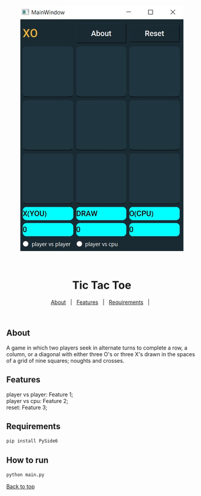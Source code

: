 <div align="center" id="top"> 
  <img src="OUTPUT\Screenshot 2024-05-08 193205.jpg" alt="Tic Tac Toe" />

  &#xa0;

  <!-- <a href="https://tictactoe.netlify.app">Demo</a> -->
</div>

<h1 align="center">Tic Tac Toe</h1>

<p align="center">
  <!-- <img alt="Github top language" src="https://img.shields.io/github/languages/top/{{YOUR_GITHUB_USERNAME}}/tic-tac-toe?color=56BEB8">

  <img alt="Github language count" src="https://img.shields.io/github/languages/count/{{YOUR_GITHUB_USERNAME}}/tic-tac-toe?color=56BEB8">

  <img alt="Repository size" src="https://img.shields.io/github/repo-size/{{YOUR_GITHUB_USERNAME}}/tic-tac-toe?color=56BEB8">

  <img alt="License" src="https://img.shields.io/github/license/{{YOUR_GITHUB_USERNAME}}/tic-tac-toe?color=56BEB8"> -->

  <!-- <img alt="Github issues" src="https://img.shields.io/github/issues/{{YOUR_GITHUB_USERNAME}}/tic-tac-toe?color=56BEB8" /> -->

  <!-- <img alt="Github forks" src="https://img.shields.io/github/forks/{{YOUR_GITHUB_USERNAME}}/tic-tac-toe?color=56BEB8" /> -->

  <!-- <img alt="Github stars" src="https://img.shields.io/github/stars/{{YOUR_GITHUB_USERNAME}}/tic-tac-toe?color=56BEB8" /> -->
</p>

<!-- Status -->

<!-- <h4 align="center"> 
	🚧  Tic Tac Toe 🚀 Under construction...  🚧
</h4> 

<hr> -->

<p align="center">
  <a href="about">About</a> &#xa0; | &#xa0; 
  <a href="#sparkles-features">Features</a> &#xa0; | &#xa0;
  <!-- <a href="#rocket-technologies">Technologies</a> &#xa0; | &#xa0; -->
  <a href="#white_check_mark-requirements">Requirements</a> &#xa0; | &#xa0;
  <!-- <a href="#checkered_flag-starting">Starting</a> &#xa0; | &#xa0; -->
  <!-- <a href="#memo-license">License</a> &#xa0; | &#xa0; -->
  <!-- <a href="https://github.com/{{YOUR_GITHUB_USERNAME}}" target="_blank">Author</a> -->
</p>

<br>

## About ##

A game in which two players seek in alternate turns to complete a row, a column, or a diagonal with either three O's or three X's drawn in the spaces of a grid of nine squares; noughts and crosses.


## Features ##

player vs player: Feature 1;\
player vs cpu: Feature 2;\
reset: Feature 3;


## Requirements ##
```bash
pip install PySide6
```
## How to run

```bash
python main.py
```
<a href="#top">Back to top</a>
